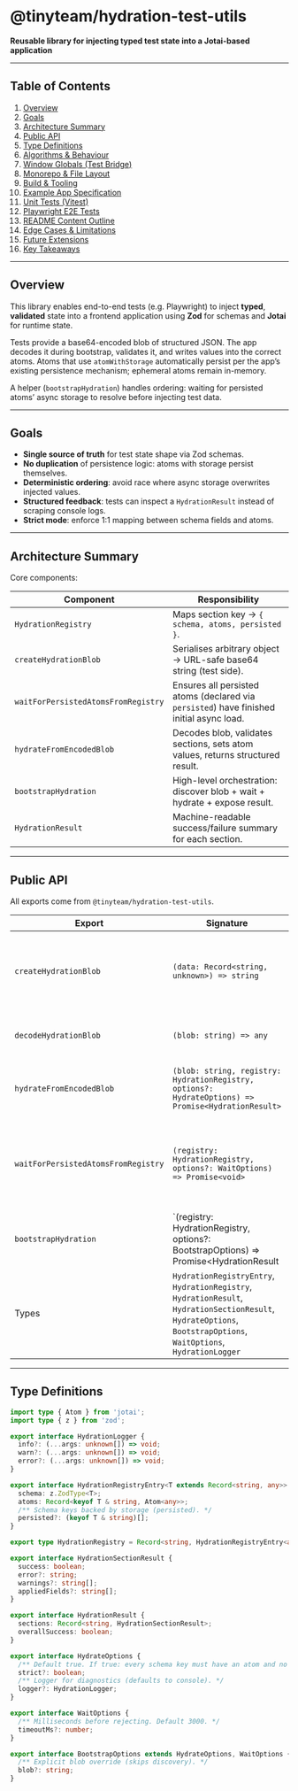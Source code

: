 # @tinyteam/hydration-test-utils  
**Reusable library for injecting typed test state into a Jotai-based application**  

---

## Table of Contents
1. [Overview](#overview)
2. [Goals](#goals)
3. [Architecture Summary](#architecture-summary)
4. [Public API](#public-api)
5. [Type Definitions](#type-definitions)
6. [Algorithms & Behaviour](#algorithms--behaviour)
7. [Window Globals (Test Bridge)](#window-globals-test-bridge)
8. [Monorepo & File Layout](#monorepo--file-layout)
9. [Build & Tooling](#build--tooling)
10. [Example App Specification](#example-app-specification)
11. [Unit Tests (Vitest)](#unit-tests-vitest)
12. [Playwright E2E Tests](#playwright-e2e-tests)
13. [README Content Outline](#readme-content-outline)
14. [Edge Cases & Limitations](#edge-cases--limitations)
15. [Future Extensions](#future-extensions)
16. [Key Takeaways](#key-takeaways)

---

## Overview
This library enables end-to-end tests (e.g. Playwright) to inject **typed**, **validated** state into a frontend application using **Zod** for schemas and **Jotai** for runtime state.  

Tests provide a base64-encoded blob of structured JSON. The app decodes it during bootstrap, validates it, and writes values into the correct atoms. Atoms that use `atomWithStorage` automatically persist per the app’s existing persistence mechanism; ephemeral atoms remain in-memory.

A helper (`bootstrapHydration`) handles ordering: waiting for persisted atoms’ async storage to resolve before injecting test data.

---

## Goals
- **Single source of truth** for test state shape via Zod schemas.
- **No duplication** of persistence logic: atoms with storage persist themselves.
- **Deterministic ordering**: avoid race where async storage overwrites injected values.
- **Structured feedback**: tests can inspect a `HydrationResult` instead of scraping console logs.
- **Strict mode**: enforce 1:1 mapping between schema fields and atoms.

---

## Architecture Summary
Core components:

| Component | Responsibility |
|-----------|----------------|
| `HydrationRegistry` | Maps section key → `{ schema, atoms, persisted }`. |
| `createHydrationBlob` | Serialises arbitrary object → URL-safe base64 string (test side). |
| `waitForPersistedAtomsFromRegistry` | Ensures all persisted atoms (declared via `persisted`) have finished initial async load. |
| `hydrateFromEncodedBlob` | Decodes blob, validates sections, sets atom values, returns structured result. |
| `bootstrapHydration` | High-level orchestration: discover blob + wait + hydrate + expose result. |
| `HydrationResult` | Machine-readable success/failure summary for each section. |

---

## Public API

All exports come from `@tinyteam/hydration-test-utils`.

| Export | Signature | Purpose |
|--------|-----------|---------|
| `createHydrationBlob` | `(data: Record<string, unknown>) => string` | Encode test data → URL-safe base64 blob. Use in Playwright (Node). |
| `decodeHydrationBlob` | `(blob: string) => any` | Utility for debugging: reverse of above. |
| `hydrateFromEncodedBlob` | `(blob: string, registry: HydrationRegistry, options?: HydrateOptions) => Promise<HydrationResult>` | Core hydration: decode, validate, set atoms. |
| `waitForPersistedAtomsFromRegistry` | `(registry: HydrationRegistry, options?: WaitOptions) => Promise<void>` | Prevent race by waiting until persisted atoms finish async storage load. |
| `bootstrapHydration` | `(registry: HydrationRegistry, options?: BootstrapOptions) => Promise<HydrationResult | undefined>` | One-call bootstrap used in app entrypoint before render. |
| Types | `HydrationRegistryEntry`, `HydrationRegistry`, `HydrationResult`, `HydrationSectionResult`, `HydrateOptions`, `BootstrapOptions`, `WaitOptions`, `HydrationLogger` | For registry creation and result inspection. |

---

## Type Definitions

```ts
import type { Atom } from 'jotai';
import type { z } from 'zod';

export interface HydrationLogger {
  info?: (...args: unknown[]) => void;
  warn?: (...args: unknown[]) => void;
  error?: (...args: unknown[]) => void;
}

export interface HydrationRegistryEntry<T extends Record<string, any>> {
  schema: z.ZodType<T>;
  atoms: Record<keyof T & string, Atom<any>>;
  /** Schema keys backed by storage (persisted). */
  persisted?: (keyof T & string)[];
}

export type HydrationRegistry = Record<string, HydrationRegistryEntry<any>>;

export interface HydrationSectionResult {
  success: boolean;
  error?: string;
  warnings?: string[];
  appliedFields?: string[];
}

export interface HydrationResult {
  sections: Record<string, HydrationSectionResult>;
  overallSuccess: boolean;
}

export interface HydrateOptions {
  /** Default true. If true: every schema key must have an atom and no extra atoms allowed. */
  strict?: boolean;
  /** Logger for diagnostics (defaults to console). */
  logger?: HydrationLogger;
}

export interface WaitOptions {
  /** Milliseconds before rejecting. Default 3000. */
  timeoutMs?: number;
}

export interface BootstrapOptions extends HydrateOptions, WaitOptions {
  /** Explicit blob override (skips discovery). */
  blob?: string;
}
